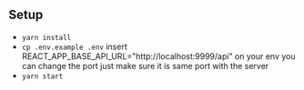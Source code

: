 ## Setup
- `yarn install`
- `cp .env.example .env`
 insert REACT_APP_BASE_API_URL="http://localhost:9999/api" on your env
 you can change the port just make sure it is same port with the server
- `yarn start`
